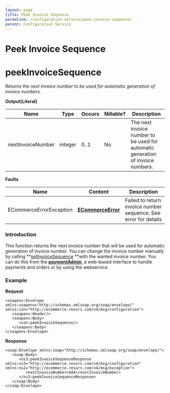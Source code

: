 ```yaml
---
layout: page
title: Peek Invoice Sequence
permalink: /configuration-service/peek-invoice-sequence/
parent: Configuration Service
---
```



# Peek Invoice Sequence 

# peekInvoiceSequence
*Returns the next invoice number to be used for automatic generation of
invoice numbers.*
  
**Output(Literal)**
  
| Name              | Type    | Occurs | Nillable? | Description                                                                     |
|-------------------|---------|--------|-----------|---------------------------------------------------------------------------------|
| nextInvoiceNumber | integer | 0..1   | No        | The next invoice number to be used for automatic generation of invoice numbers. |
  
  
**Faults**
  
| Name                    | Content                                             | Description                                                     |
|-------------------------|-----------------------------------------------------|-----------------------------------------------------------------|
| ECommerceErrorException | **[ECommerceError](ECommerceError_1475945.html)**   | Failed to return invoice number sequence. See error for details |
  
### Introduction
This function returns the next invoice number that will be used for
automatic generation of invoice number. You can change the invoice
number manually by calling
**[setInvoiceSequence](Set-Invoice-Sequence_1475889.html) **with the
wanted invoice number. You can do this from
the [**paymentAdmin**](Payment-administration-GUI_327748.html), a
web-based interface to handle payments and orders or by using the
webservice.
### Example
**Request**
``` syntaxhighlighter-pre
<soapenv:Envelope xmlns:soapenv="http://schemas.xmlsoap.org/soap/envelope/" xmlns:con="http://ecommerce.resurs.com/v4/msg/configuration">
   <soapenv:Header/>
   <soapenv:Body>
      <con:peekInvoiceSequence/>
   </soapenv:Body>
</soapenv:Envelope>
```
**Response**
``` syntaxhighlighter-pre
<soap:Envelope xmlns:soap="http://schemas.xmlsoap.org/soap/envelope/">
   <soap:Body>
      <ns3:peekInvoiceSequenceResponse xmlns:ns3="http://ecommerce.resurs.com/v4/msg/configuration" xmlns:ns2="http://ecommerce.resurs.com/v4/msg/exception">
         <nextInvoiceNumber>444</nextInvoiceNumber>
      </ns3:peekInvoiceSequenceResponse>
   </soap:Body>
</soap:Envelope>
```
